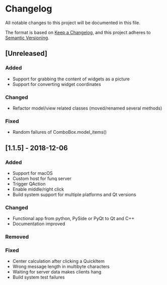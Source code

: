# Changelog

All notable changes to this project will be documented in this file.

The format is based on [Keep a Changelog](https://keepachangelog.com/en/1.0.0/),
and this project adheres to [Semantic Versioning](https://semver.org/spec/v2.0.0.html).

## [Unreleased]
### Added
- Support for grabbing the content of widgets as a picture
- Support for converting widget coordinates

### Changed
- Refactor model/view related classes (moved/renamed several methods)

### Fixed
- Random failures of ComboBox.model_items()

## [1.1.5] - 2018-12-06
### Added
- Support for macOS
- Custom host for funq server
- Trigger QAction
- Enable middle/right click
- Build system support for multiple platforms and Qt versions

### Changed
- Functional app from python, PySide or PyQt to Qt and C++
- Documentation improved

### Removed

### Fixed
- Center calculation after clicking a QuickItem
- Wrong message length in multibyte characters
- Waiting for server data makes clients hang
- Build system test failures
